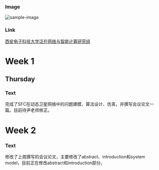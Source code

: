 ### Image

![sample-image](./assets/IMG_7998.png)

### Link

[西安电子科技大学泛在网络与智能计算研究组](https://unic.xidian.edu.cn/)
# Week 1

## Thursday

### Text
完成了SFC在动态卫星网络中的问题建模、算法设计、仿真，并撰写会议论文一篇。目前待尹老师修正。



# Week 2

### Text
修改了上周撰写的会议论文，主要修改了abstract、introduction和system model，目前正在修改abstract和introduction部分。












































